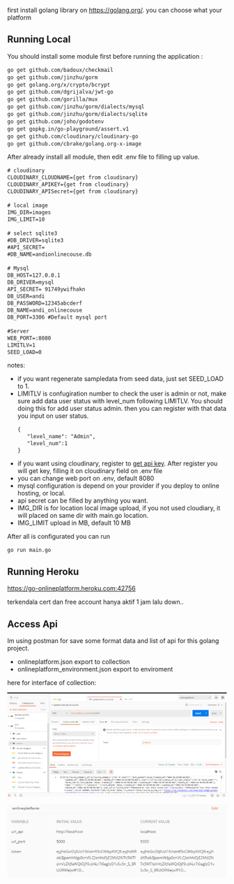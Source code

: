 first install golang library on https://golang.org/. you can choose what your platform

 ## Running Local
You should install some module first before running the application :

``` bash
go get github.com/badoux/checkmail
go get github.com/jinzhu/gorm
go get golang.org/x/crypto/bcrypt
go get github.com/dgrijalva/jwt-go
go get github.com/gorilla/mux
go get github.com/jinzhu/gorm/dialects/mysql
go get github.com/jinzhu/gorm/dialects/sqlite
go get github.com/joho/godotenv
go get gopkg.in/go-playground/assert.v1
go get github.com/cloudinary/cloudinary-go
go get github.com/cbrake/golang.org-x-image
```
After already install all module, then edit .env file to filling up value.

```
# cloudinary
CLOUDINARY_CLOUDNAME={get from cloudinary}
CLOUDINARY_APIKEY={get from cloudinary}
CLOUDINARY_APISecret={get from cloudinary}

# local image
IMG_DIR=images
IMG_LIMIT=10

# select sqlite3
#DB_DRIVER=sqlite3
#API_SECRET=
#DB_NAME=andionlinecouse.db

# Mysql
DB_HOST=127.0.0.1
DB_DRIVER=mysql 
API_SECRET= 91749ywifhakn
DB_USER=andi
DB_PASSWORD=12345abcderf
DB_NAME=andi_onlinecouse
DB_PORT=3306 #Default mysql port

#Server
WEB_PORT=:8080
LIMITLV=1
SEED_LOAD=0
```
 notes:
 
 - if you want regenerate sampledata from seed data, just set SEED_LOAD to 1.
 - LIMITLV is confugiration number to check the user is admin or not, make sure add data user status with level_num following LIMITLV. You should doing this for add user status admin. then you can register with that data you input on user status.
	 ```
	{
		"level_name": "Admin",
		"level_num":1
	}
	```
- if you want using cloudinary, register to [get api key](https://cloudinary.com/). After register you will get key, filling it on cloudinary field on .env file
- you can change web port on .env, default 8080
- mysql configuration is depend on your provider if you deploy to online hosting, or local.
- api secret can be filled by anything you want.
- IMG_DIR is for location local image upload, if you not used cloudiary, it will placed on same dir with main.go location.
- IMG_LIMIT upload in MB, default 10 MB

After all is configurated you can run 
```
go run main.go
```

 ## Running Heroku
 
 https://go-onlineplatform.heroku.com:42756

 terkendala cert dan free account hanya aktif 1 jam lalu down..
 
 ## Access Api
 
 Im using postman for save some format data and list of api for this golang project.
 
 - onlineplatform.json export to collection
 - onlineplatform_environment.json export to enviroment
 
 here for interface of collection:
 
 ![](img_s_1.png)
 
 ![](img_s_2.png)
